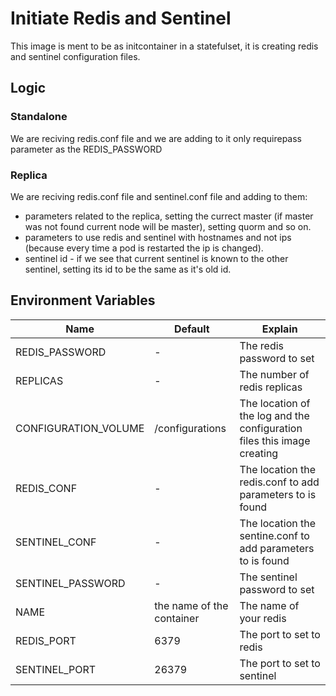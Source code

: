 # Initiate Redis and Sentinel

This image is ment to be as initcontainer in a statefulset, it is creating redis and sentinel configuration files.

## Logic

### Standalone

We are reciving redis.conf file and we are adding to it only requirepass parameter as the REDIS_PASSWORD

### Replica

We are reciving redis.conf file and sentinel.conf file and adding to them:
- parameters related to the replica, setting the currect master (if master was not found current node will be master), setting quorm and so on.
- parameters to use redis and sentinel with hostnames and not ips (because every time a pod is restarted the ip is changed).
- sentinel id - if we see that current sentinel is known to the other sentinel, setting its id to be the same as it's old id.

## Environment Variables

| Name | Default | Explain |
|---|---|---|
| REDIS_PASSWORD | - | The redis password to set |
| REPLICAS | - | The number of redis replicas |
| CONFIGURATION_VOLUME | /configurations | The location of the log and the configuration files this image creating |
| REDIS_CONF | - | The location the redis.conf to add parameters to is found |
| SENTINEL_CONF | - | The location the sentine.conf to add parameters to is found |
| SENTINEL_PASSWORD | - | The sentinel password to set |
| NAME | the name of the container | The name of your redis |
| REDIS_PORT | 6379 | The port to set to redis |
| SENTINEL_PORT | 26379 | The port to set to sentinel |

